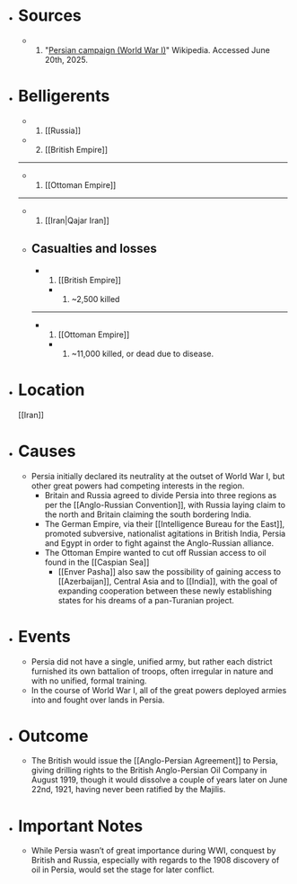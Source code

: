 - # Sources
  - 1. "[Persian campaign (World War I)](https://en.wikipedia.org/wiki/Persian_campaign_(World_War_I))" Wikipedia. Accessed June 20th, 2025.
- # Belligerents
  - 1. [[Russia]]
  - 2. [[British Empire]]
  ______
  - 1. [[Ottoman Empire]]
  ______
  - 1. [[Iran|Qajar Iran]]
  - ## Casualties and losses
    - 1. [[British Empire]]
      - 1. ~2,500 killed
    ______
    - 1. [[Ottoman Empire]]
      - 1. ~11,000 killed, or dead due to disease.
- # Location
  [[Iran]]
- # Causes
  - Persia initially declared its neutrality at the outset of World War I, but other great powers had competing interests in the region.
    - Britain and Russia agreed to divide Persia into three regions as per the [[Anglo-Russian Convention]], with Russia laying claim to the north and Britain claiming the south bordering India.
    - The German Empire, via their [[Intelligence Bureau for the East]], promoted subversive, nationalist agitations in British India, Persia and Egypt in order to fight against the Anglo-Russian alliance.
    - The Ottoman Empire wanted to cut off Russian access to oil found in the [[Caspian Sea]]
      - [[Enver Pasha]] also saw the possibility of gaining access to [[Azerbaijan]], Central Asia and to [[India]], with the goal of expanding cooperation between these newly establishing states for his dreams of a pan-Turanian project.
- # Events
  - Persia did not have a single, unified army, but rather each district furnished its own battalion of troops, often irregular in nature and with no unified, formal training.
  - In the course of World War I, all of the great powers deployed armies into and fought over lands in Persia.
- # Outcome
  - The British would issue the [[Anglo-Persian Agreement]] to Persia, giving drilling rights to the British Anglo-Persian Oil Company in August 1919, though it would dissolve a couple of years later on June 22nd, 1921, having never been ratified by the Majilis.
- # Important Notes
  - While Persia wasn’t of great importance during WWI, conquest by British and Russia, especially with regards to the 1908 discovery of oil in Persia, would set the stage for later conflict.
#